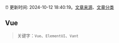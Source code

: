 :alarm_clock: 更新时间: 2024-10-12 18:40:19。[文章来源](/README.md)、[文章分类](/TAGS.md)

## Vue


> 关键字：`Vue`、`ElementUI`、`Vant`



